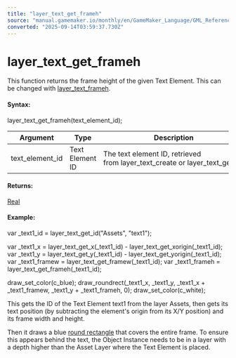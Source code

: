 ```yaml
---
title: "layer_text_get_frameh"
source: "manual.gamemaker.io/monthly/en/GameMaker_Language/GML_Reference/Asset_Management/Rooms/Text_Functions/layer_text_get_frameh.htm"
converted: "2025-09-14T03:59:37.730Z"
---
```


# layer\_text\_get\_frameh

This function returns the frame height of the given Text Element. This can be changed with [layer\_text\_frameh](layer_text_frameh.md).

#### Syntax:

layer\_text\_get\_frameh(text\_element\_id);

| Argument | Type | Description |
| --- | --- | --- |
| text_element_id | Text Element ID | The text element ID, retrieved from layer_text_create or layer_text_get_id. |

#### Returns:

[Real](../../../../../../../../GameMaker_Language/GML_Overview/Data_Types.md)

#### Example:

var \_text1\_id = layer\_text\_get\_id("Assets", "text1");

var \_text1\_x = layer\_text\_get\_x(\_text1\_id) - layer\_text\_get\_xorigin(\_text1\_id);
var \_text1\_y = layer\_text\_get\_y(\_text1\_id) - layer\_text\_get\_yorigin(\_text1\_id);
var \_text1\_framew = layer\_text\_get\_framew(\_text1\_id);
var \_text1\_frameh = layer\_text\_get\_frameh(\_text1\_id);

draw\_set\_color(c\_blue);
draw\_roundrect(\_text1\_x, \_text1\_y, \_text1\_x + \_text1\_framew, \_text1\_y + \_text1\_frameh, 0);
draw\_set\_color(c\_white);

This gets the ID of the Text Element text1 from the layer Assets, then gets its text position (by subtracting the element's origin from its X/Y position) and its frame width and height.

Then it draws a blue [round rectangle](../../../Drawing/Basic_Forms/draw_roundrect.md) that covers the entire frame. To ensure this appears behind the text, the Object Instance needs to be in a layer with a depth higher than the Asset Layer where the Text Element is placed.
